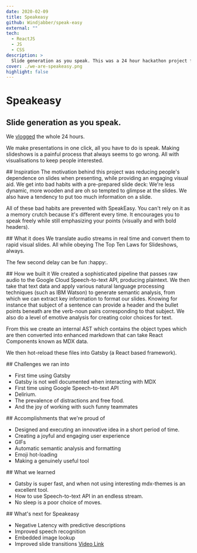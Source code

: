 ```yaml
---
date: 2020-02-09
title: Speakeasy
github: Windjabber/speak-easy
external: ""
tech:
  - ReactJS
  - JS
  - CSS
description: >
  Slide generation as you speak. This was a 24 hour hackathon project for ICHack.
cover: ./we-are-speakeasy.png
highlight: false
---
```


# Speakeasy

## Slide generation as you speak.

We [vlogged](https://www.youtube.com/playlist?list=PLJ8AtA_9yvjj46mhBRofRCgl81HzPLoSY) the whole 24 hours.

We make presentations in one click, all you have to do is speak. Making slideshows is a painful process that always seems to go wrong. All with visualisations to keep people interested.

## Inspiration
The motivation behind this project was reducing people's dependence on slides when presenting, while providing an engaging visual aid. We get into bad habits with a pre-prepared slide deck: We're less dynamic, more wooden and are oh so tempted to glimpse at the slides. We also have a tendency to put too much information on a slide.

All of these bad habits are prevented with SpeakEasy. You can't rely on it as a memory crutch because it's different every time. It encourages you to speak freely while still emphasizing your points (visually and with bold headers).

## What it does
We translate audio streams in real time and convert them to rapid visual slides. All while obeying The Top Ten Laws for Slideshows, always.

The few second delay can be fun :happy:.

## How we built it
We created a sophisticated pipeline that passes raw audio to the Google Cloud Speech-to-text API, producing plaintext. We then take that text data and apply various natural language processing techniques (such as IBM Watson) to generate semantic analysis, from which we can extract key information to format our slides. Knowing for instance that subject of a sentence can provide a header and the bullet points beneath are the verb-noun pairs corresponding to that subject. We also do a level of emotive analysis for creating color choices for text.

From this we create an internal AST which contains the object types which are then converted into enhanced markdown that can take React Components known as MDX data.

We then hot-reload these files into Gatsby (a React based framework).

## Challenges we ran into

- First time using Gatsby
- Gatsby is not well documented when interacting with MDX
- First time using Google Speech-to-text API
- Delirium.
- The prevalence of distractions and free food.
- And the joy of working with such funny teammates

## Accomplishments that we're proud of

- Designed and executing an innovative idea in a short period of time.
- Creating a joyful and engaging user experience
- GIFs
- Automatic semantic analysis and formatting
- Emoji hot-loading
- Making a genuinely useful tool

## What we learned

- Gatsby is super fast, and when not using interesting mdx-themes is an excellent tool.
- How to use Speech-to-text API in an endless stream.
- No sleep is a poor choice of moves.

## What's next for Speakeasy

- Negative Latency with predictive descriptions
- Improved speech recognition
- Embedded image lookup
- Improved slide transitions
  [Video Link](https://www.youtube.com/watch?v=UDkzLdDV0h8&feature=youtu.be)

